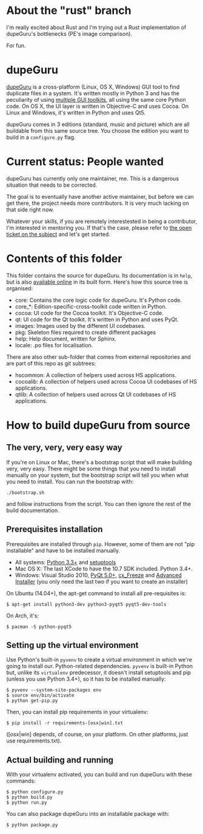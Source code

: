 # About the "rust" branch

I'm really excited about Rust and I'm trying out a Rust implementation of dupeGuru's bottlenecks
(PE's image comparison).

For fun.

# dupeGuru

[dupeGuru][dupeguru] is a cross-platform (Linux, OS X, Windows) GUI tool to find duplicate files in
a system. It's written mostly in Python 3 and has the peculiarity of using
[multiple GUI toolkits][cross-toolkit], all using the same core Python code. On OS X, the UI layer
is written in Objective-C and uses Cocoa. On Linux and Windows, it's written in Python and uses Qt5.

dupeGuru comes in 3 editions (standard, music and picture) which are all buildable from this same
source tree. You choose the edition you want to build in a `configure.py` flag.

# Current status: People wanted

dupeGuru has currently only one maintainer, me. This is a dangerous situation that needs to be
corrected.

The goal is to eventually have another active maintainer, but before we can get there, the project
needs more contributors. It is very much lacking on that side right now.

Whatever your skills, if you are remotely interestested in being a contributor, I'm interested in
mentoring you. If that's the case, please refer to [the open ticket on the subject][contrib-issue]
and let's get started.

# Contents of this folder

This folder contains the source for dupeGuru. Its documentation is in `help`, but is also
[available online][documentation] in its built form. Here's how this source tree is organised:

* core: Contains the core logic code for dupeGuru. It's Python code.
* core_*: Edition-specific-cross-toolkit code written in Python.
* cocoa: UI code for the Cocoa toolkit. It's Objective-C code.
* qt: UI code for the Qt toolkit. It's written in Python and uses PyQt.
* images: Images used by the different UI codebases.
* pkg: Skeleton files required to create different packages
* help: Help document, written for Sphinx.
* locale: .po files for localisation.

There are also other sub-folder that comes from external repositories and are part of this repo as
git subtrees:

* hscommon: A collection of helpers used across HS applications.
* cocoalib: A collection of helpers used across Cocoa UI codebases of HS applications.
* qtlib: A collection of helpers used across Qt UI codebases of HS applications.

# How to build dupeGuru from source

## The very, very, very easy way

If you're on Linux or Mac, there's a bootstrap script that will make building very, very easy. There
might be some things that you need to install manually on your system, but the bootstrap script will
tell you when what you need to install. You can run the bootstrap with:

    ./bootstrap.sh

and follow instructions from the script. You can then ignore the rest of the build documentation.

## Prerequisites installation

Prerequisites are installed through `pip`. However, some of them are not "pip installable" and have
to be installed manually.

* All systems: [Python 3.3+][python] and [setuptools][setuptools]
* Mac OS X: The last XCode to have the 10.7 SDK included. Python 3.4+.
* Windows: Visual Studio 2010, [PyQt 5.0+][pyqt], [cx_Freeze][cxfreeze] and
  [Advanced Installer][advinst] (you only need the last two if you want to create an installer)

On Ubuntu (14.04+), the apt-get command to install all pre-requisites is:

    $ apt-get install python3-dev python3-pyqt5 pyqt5-dev-tools

On Arch, it's:

    $ pacman -S python-pyqt5

## Setting up the virtual environment

Use Python's built-in `pyvenv` to create a virtual environment in which we're going to install our.
Python-related dependencies. `pyvenv` is built-in Python but, unlike its `virtualenv` predecessor,
it doesn't install setuptools and pip (unless you use Python 3.4+), so it has to be installed
manually:

    $ pyvenv --system-site-packages env
    $ source env/bin/activate
    $ python get-pip.py

Then, you can install pip requirements in your virtualenv:

    $ pip install -r requirements-[osx|win].txt
    
([osx|win] depends, of course, on your platform. On other platforms, just use requirements.txt).

## Actual building and running

With your virtualenv activated, you can build and run dupeGuru with these commands:

    $ python configure.py
    $ python build.py
    $ python run.py

You can also package dupeGuru into an installable package with:
    
    $ python package.py

[dupeguru]: http://www.hardcoded.net/dupeguru/
[cross-toolkit]: http://www.hardcoded.net/articles/cross-toolkit-software
[contrib-issue]: https://github.com/hsoft/dupeguru/issues/300
[documentation]: http://www.hardcoded.net/dupeguru/help/en/
[python]: http://www.python.org/
[setuptools]: https://pypi.python.org/pypi/setuptools
[pyqt]: http://www.riverbankcomputing.com
[cxfreeze]: http://cx-freeze.sourceforge.net/
[advinst]: http://www.advancedinstaller.com

